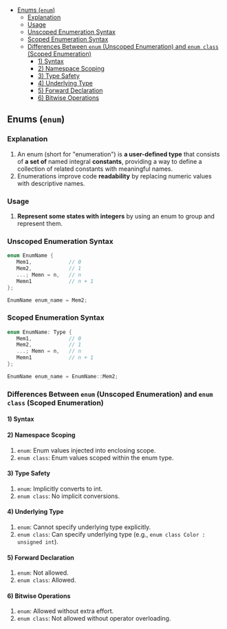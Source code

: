 <!-- vim-markdown-toc GFM -->

- [Enums (`enum`)](#enums-enum)
  - [Explanation](#explanation)
  - [Usage](#usage)
  - [Unscoped Enumeration Syntax](#unscoped-enumeration-syntax)
  - [Scoped Enumeration Syntax](#scoped-enumeration-syntax)
  - [Differences Between `enum` (Unscoped Enumeration) and `enum class` (Scoped Enumeration)](#differences-between-enum-unscoped-enumeration-and-enum-class-scoped-enumeration)
    - [1) Syntax](#1-syntax)
    - [2) Namespace Scoping](#2-namespace-scoping)
    - [3) Type Safety](#3-type-safety)
    - [4) Underlying Type](#4-underlying-type)
    - [5) Forward Declaration](#5-forward-declaration)
    - [6) Bitwise Operations](#6-bitwise-operations)

<!-- vim-markdown-toc -->

## Enums (`enum`)

### Explanation

1. An enum (short for "enumeration") is **a user-defined type** that consists of **a set of** named
   integral **constants**, providing a way to define a collection of related constants with
   meaningful names.
2. Enumerations improve code **readability** by replacing numeric values with descriptive names.

### Usage

1. **Represent some states with integers** by using an enum to group and represent them.

### Unscoped Enumeration Syntax

```CPP
enum EnumName {
   Mem1,            // 0
   Mem2,            // 1
   ...; Memn = n,   // n
   Memn1            // n + 1
};

EnumName enum_name = Mem2;
```

### Scoped Enumeration Syntax

```CPP
enum EnumName: Type {
   Mem1,            // 0
   Mem2,            // 1
   ...; Memn = n,   // n
   Memn1            // n + 1
};

EnumName enum_name = EnumName::Mem2;
```

### Differences Between `enum` (Unscoped Enumeration) and `enum class` (Scoped Enumeration)

#### 1) Syntax

#### 2) Namespace Scoping

1.  `enum`: Enum values injected into enclosing scope.
2.  `enum class`: Enum values scoped within the enum type.

#### 3) Type Safety

1.  `enum`: Implicitly converts to int.
2.  `enum class`: No implicit conversions.

#### 4) Underlying Type

1.  `enum`: Cannot specify underlying type explicitly.
2.  `enum class`: Can specify underlying type (e.g., `enum class Color : unsigned int`).

#### 5) Forward Declaration

1.  `enum`: Not allowed.
2.  `enum class`: Allowed.

#### 6) Bitwise Operations

1. `enum`: Allowed without extra effort.
2. `enum class`: Not allowed without operator overloading.
